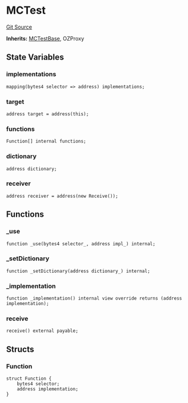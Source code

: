 # MCTest
[Git Source](https://github.com/metacontract/mc/blob/b874bc295b567a7e9bd6d6c63dfe84df116a2f3a/src/devkit/MCTest.sol)

**Inherits:**
[MCTestBase](../Flattened.sol/abstract.MCTestBase.md), OZProxy


## State Variables
### implementations

```solidity
mapping(bytes4 selector => address) implementations;
```


### target

```solidity
address target = address(this);
```


### functions

```solidity
Function[] internal functions;
```


### dictionary

```solidity
address dictionary;
```


### receiver

```solidity
address receiver = address(new Receive());
```


## Functions
### _use


```solidity
function _use(bytes4 selector_, address impl_) internal;
```

### _setDictionary


```solidity
function _setDictionary(address dictionary_) internal;
```

### _implementation


```solidity
function _implementation() internal view override returns (address implementation);
```

### receive


```solidity
receive() external payable;
```

## Structs
### Function

```solidity
struct Function {
    bytes4 selector;
    address implementation;
}
```

